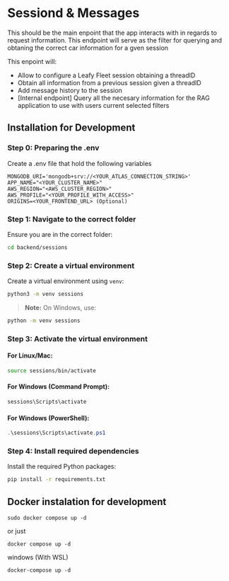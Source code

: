 


# Sessiond & Messages

This should be the main enpoint that the app interacts with in regards to request information. 
This endpoint will serve as the filter for querying and obtaning the correct car information for a gven session

This enpoint will:

- Allow to configure a Leafy Fleet session obtaining a threadID
- Obtain all information from a previous session given a threadID
- Add message history to the session
- [Internal endpoint] Query all the necesary information for the RAG application to use with users current selected filters



## Installation for Development

### Step 0: Preparing the .env

Create a .env file that hold the following variables

```
MONGODB_URI='mongodb+srv://<YOUR_ATLAS_CONNECTION_STRING>'
APP_NAME="<YOUR_CLUSTER_NAME>"
AWS_REGION="<AWS_CLUSTER_REGION>"
AWS_PROFILE="<YOUR_PROFILE_WITH_ACCESS>"
ORIGINS=<YOUR_FRONTEND_URL> (Optional)
```

### Step 1: Navigate to the correct folder
Ensure you are in the correct folder:

```bash
cd backend/sessions
```

### Step 2: Create a virtual environment
Create a virtual environment using `venv`:

```bash
python3 -m venv sessions
```

> **Note:** On Windows, use:
```bash
python -m venv sessions
```

### Step 3: Activate the virtual environment
#### For Linux/Mac:
```bash
source sessions/bin/activate
```

#### For Windows (Command Prompt):
```bash
sessions\Scripts\activate
```

#### For Windows (PowerShell):
```powershell
.\sessions\Scripts\activate.ps1
```

### Step 4: Install required dependencies
Install the required Python packages:

```bash
pip install -r requirements.txt
```


## Docker instalation for development

```
sudo docker compose up -d
```
or just
```
docker compose up -d
```

windows (With WSL)
```
docker-compose up -d
```
